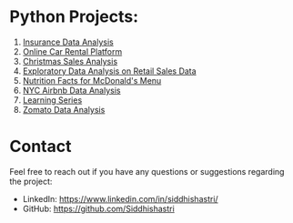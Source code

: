 # Python Projects:

1. [Insurance Data Analysis](https://github.com/Siddhishastri/Python_Projects/blob/main/Insurance%20Data%20Analysis/README.md)
2. [Online Car Rental Platform](https://github.com/Siddhishastri/Python_Projects/tree/main/Online%20Car%20Rental%20Platform)
3. [Christmas Sales Analysis](https://github.com/Siddhishastri/Python_Projects/blob/main/Christmas_Sales_Analysis/README.md)
4. [Exploratory Data Analysis on Retail Sales Data](https://github.com/Siddhishastri/Python_Projects/tree/main/Exploratory_Data_Analysis_on_Retail_Sales_Data)
5. [Nutrition Facts for McDonald's Menu](https://github.com/Siddhishastri/Python_Projects/tree/main/Nutrition%20Facts%20for%20McDonald's%20Menu)
6. [NYC Airbnb Data Analysis](https://github.com/Siddhishastri/Python_Projects/tree/main/NYC_airbnb_data)
7. [Learning Series](https://github.com/Siddhishastri/Python_Projects/tree/main/Learning_Series)
8. [Zomato Data Analysis](https://github.com/Siddhishastri/Python_Projects/tree/main/Zomato_Data_Analysis)

# Contact

Feel free to reach out if you have any questions or suggestions regarding the project:

+ LinkedIn: https://www.linkedin.com/in/siddhishastri/
+ GitHub: https://github.com/Siddhishastri
